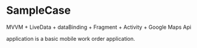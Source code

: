 # SampleCase
MVVM + LiveData + dataBinding + Fragment + Activity + Google Maps Api

application is a basic mobile work order application.

